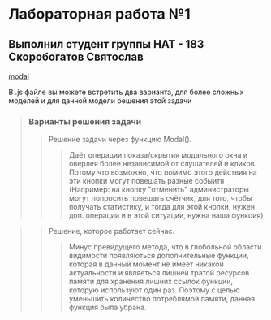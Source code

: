 # Лабораторная работа №1 
## Выполнил студент группы НАТ - 183 Скоробогатов Святослав 
[modal](https://getbootstrap.com/docs/4.0/components/modal/)

В .js файле вы можете встретить два варианта, для более сложных моделей и для данной модели решения этой задачи 

> ### Варианты решения задачи 
>> Решение задачи через функцию Modal(). 
>>> Даёт операции показа/скрытия модального окна и оверлея более независимой от слушателей и кликов. Потому что возможно, что помимо этого действия на эти кнопки могут повешать разные собыитя (Например: на кнопку "отменить" администраторы могут попросить повешать счётчик, для того, чтобы получать статистику, и тогда для этой кнопки, нужен доп. операции и в этой ситуации, нужна наша функция)
 
>> Решение, которое работает сейчас.
>>> Минус превидущего метода, что в глобольной области видимости появляються дополнительные функции, которая в данный момент не имеет никакой актуальности и являеться лишней тратой ресурсов памяти для хранения лишних ссылок функции, которую используют один раз. Поэтому с целью уменьшить количество потреблямой памяти, данная функция была убрана.  



